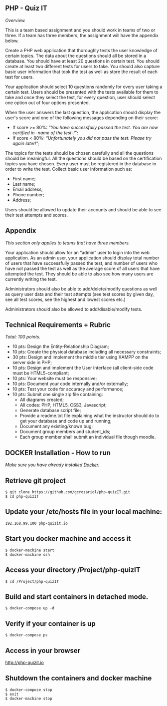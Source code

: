 ## PHP - Quiz IT
_Overview._

This is a team based assignment and you should work in teams of two or three. If a team has three members, the assignment will have the appendix below.

Create a PHP web application that thoroughly tests the user knowledge of certain topics. 
The data about the questions should all be stored in a database. You should have at least 20 questions in certain test. You should create at least two different tests for users to take. You should also capture basic user information that took the test as well as store the result of each test for users.

Your application should select 10 questions randomly for every user taking a certain test. 
Users should be presented with the tests available for them to take and once they select the test, for every question, user should select one option out of four options presented.

When the user answers the last question, the application should display the user's score and one of the following messages depending on their score:

- If score >= 80%: _"You have successfully passed the test. You are now certified in -name of the test-!";_
- If score < 80%: _“Unfortunately you did not pass the test. Please try again later!”;_

The topics for the tests should be chosen carefully and all the questions should be meaningful. All the questions should be based on the certification topics you have chosen. Every user must be registered in the database in order to write the test. Collect basic user information such as:

- First name;
- Last name;
- Email address;
- Phone number;
- Address;

Users should be allowed to update their accounts and should be able to see their test attempts and scores.

## Appendix
_This section only applies to teams that have three members._

Your application should allow for an “admin” user to login into the web application. As an admin user, your application should display total number of users that have successfully passed the test, and number of users who have not passed the test as well as the average score of all users that have attempted the test. They should be able to also see how many users are currently writing the test.

Administrators should also be able to add/delete/modify questions as well as query user data and their test attempts (see test scores by given day, see all test scores, see the highest and lowest scores etc.)

Administrators should also be allowed to add/disable/modify tests.

## Technical Requirements + Rubric
_Total: 100 points._

- 10 pts: Design the Entity-Relationship Diagram;
- 10 pts: Create the physical database including all necessary constraints;
- 30 pts: Design and implement the middle tier using XAMPP on the server side in PHP;
- 10 pts: Design and implement the User Interface (all client-side code must be HTML5-compliant;
- 10 pts: Your website must be responsive;
- 10 pts: Document your code internally and/or externally;
- 10 pts: Test your code for accuracy and performance;
- 10 pts: Submit one single zip file containing:
	- All diagrams created;
	- All codes: PHP, HTML5, CSS3, Javascript;
	- Generate database script file;
	- Provide a readme.txt file explaining what the instructor should do to get your database and code up and running;
	- Document any existing/known bug;
	- Document group members and student_ids;
	- Each group member shall submit an individual file though moodle.

## DOCKER Installation - How to run
_Make sure you have already installed [Docker](https://www.docker.com)._

## Retrieve git project
```
$ git clone https://github.com/gcrozariol/php-quizIT.git
$ cd php-quizIT
```

## Update your /etc/hosts file in your local machine:
```
192.168.99.100 php-quizit.io
```

## Start you docker machine and access it
```
$ docker-machine start
$ docker-machine ssh
```

## Access your directory /Project/php-quizIT
```
$ cd /Project/php-quizIT
```

## Build and start containers in detached mode.
```
$ docker-compose up -d
```

## Verify if your container is up
```
$ docker-compose ps
```

## Access in your browser
http://php-quizit.io

## Shutdown the containers and docker machine
```
$ docker-compose stop
$ exit
$ docker-machine stop
```

